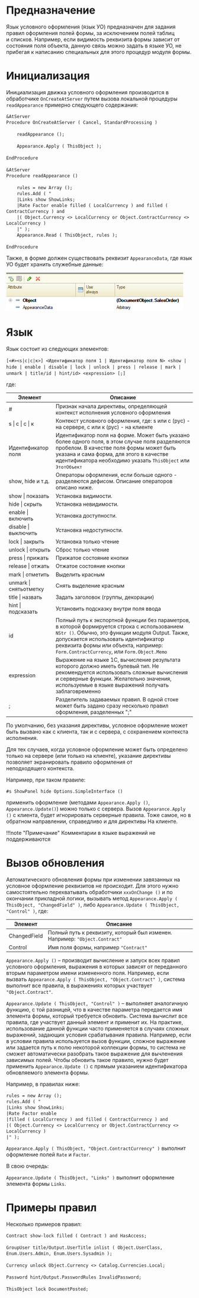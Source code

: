 Предназначение
==============

Язык условного оформления (язык УО) предназначен для задания правил оформления
полей формы, за исключением полей таблиц и списков. Например, если видимость
реквизита формы зависит от состояния поля объекта, данную связь можно задать в
языке УО, не прибегая к написанию специальных для этого процедур модуля формы.

Инициализация
=============

Инициализация движка условного оформления производится в обработчике
`OnCreateAtServer` путем вызова локальной процедуры `readAppearance` примерно
следующего содержания:

```
&AtServer
Procedure OnCreateAtServer ( Cancel, StandardProcessing )

    readAppearance ();

    Appearance.Apply ( ThisObject );

EndProcedure

&AtServer
Procedure readAppearance ()

    rules = new Array ();
    rules.Add ( "
    |Links show ShowLinks;
    |Rate Factor enable filled ( LocalCurrency ) and filled ( ContractCurrency ) and
    |( Object.Currency <> LocalCurrency or Object.ContractCurrency <> LocalCurrency )
    |" );
    Appearance.Read ( ThisObject, rules );

EndProcedure
```

Также, в форме должен существовать реквизит `AppearanceData`, где язык УО будет
хранить служебные данные:

![](../img/e14232785b7ff642c8b7f3fd4974879a.png)

Язык
====

Язык состоит из следующих элементов:

`[<#><s|c|с|к>] <Идентификатор поля 1 | Идентификатор поля N> <show | hide | enable | disable | lock | unlock | press | release | mark | unmark | title/id | hint/id> <expression> [;]`

где:

| Элемент                | Описание                                                                                                                                                                                                                                                                     |
|------------------------|------------------------------------------------------------------------------------------------------------------------------------------------------------------------------------------------------------------------------------------------------------------------------|
| #                      | Признак начала директивы, определяющей контекст исполнения условного оформления                                                                                                                                                                                              |
| s \| c \| с \| к       | Контекст условного оформления, где: s или с (рус) - на сервере, c или к (рус) - на клиенте                                                                                                                                                                                   |
| Идентификатор поля     | Идентификатор поля на форме. Может быть указано более одного поля, в этом случае поля разделяются пробелом. В качестве поля формы может быть указана и сама форма, для этого в качестве идентификатора необходимо указать `ThisObject` или `ЭтотОбъект`                          |
| show, hide и т.д.      | Операторы оформления, если больше одного - разделяются дефисом. Описание операторов описано ниже.                                                                                                                                                                            |
| show \| показать       | Установка видимости.                                                                                                                                                                                                                                                         |
| hide \| скрыть         | Установка невидимости.                                                                                                                                                                                                                                                       |
| enable \| включить     | Установка доступности.                                                                                                                                                                                                                                                       |
| disable \| выключить   | Установка недоступности.                                                                                                                                                                                                                                                     |
| lock \| закрыть        | Установка только чтение                                                                                                                                                                                                                                                      |
| unlock \| открыть      | Сброс только чтение                                                                                                                                                                                                                                                          |
| press \| прижать       | Прижатое состояние кнопки                                                                                                                                                                                                                                                    |
| release \| отжать      | Отжатое состояние кнопки                                                                                                                                                                                                                                                     |
| mark \| отметить       | Выделить красным                                                                                                                                                                                                                                                             |
| unmark \| снятьотметку | Снять выделение красным                                                                                                                                                                                                                                                      |
| title \| назвать       | Задать заголовок (группы, декорации)                                                                                                                                                                                                                                         |
| hint \| подсказать     | Установить подсказку внутри поля ввода                                                                                                                                                                                                                                       |
| id                     | Полный путь к экспортной функции без параметров, в которой формируется строка с использованием `NStr ()`. Обычно, это функции модуля Output. Также, допускается использовать идентификатор реквизита формы или  объекта, например: `Form.ContractCurrency`, или `Form.Object.Memo` |
| expression             | Выражение на языке 1С, вычисление результата которого должно иметь булевый тип. Не рекомендуется использовать сложные вычисления и серверные функции. Желательно значения, используемые в языке выражений получать заблаговременно                                           |
| ;                      | Разделитель задаваемых правил. В одной стоке может быть задано сразу несколько правил оформления, разделенных ";"                                                                                                                                                            |

По умолчанию, без указания директивы, условное оформление может быть вызвано как
с клиента, так и с сервера, с сохранением контекста исполнения.

Для тех случаев, когда условное оформление может быть определено только на
сервере (или только на клиенте), указание директивы позволяет экранировать
правило оформления от неподходящего контекста.

Например, при таком правиле:

    #s ShowPanel hide Options.SimpleInterface ()

применить оформление (методами `Appearance.Apply ()`, `Appearance.Update()`) можно
только с сервера. Вызов `Appearance.Apply ()` с клиента, будет игнорировать
серверные правила. Тоже самое, но в обратном направлении, справедливо и для
директивы На клиенте.

!!!note "Примечание"
    Комментарии в языке выражений не поддерживаются

Вызов обновления
================

Автоматического обновления формы при изменении завязанных на условное оформление
реквизитов не происходит. Для этого нужно самостоятельно перехватывать
обработчики `xxxOnChange ()` и по окончании прикладной логики, вызывать метод
`Appearance.Apply ( ThisObject, "ChangedField" )`, либо `Appearance.Update ( ThisObject, "Control" )`, где:

| Элемент      | Описание                                                                  |
|--------------|---------------------------------------------------------------------------|
| ChangedField | Полный путь к реквизиту, который был изменен. Например: `"Object.Contract"` |
| Control      | Имя поля формы, например `"Contract"`                                       |

`Appearance.Apply ()` – производит вычисление и запуск всех правил условного оформления, выражения в которых зависят от переданного вторым параметром имени измененного поля. Например, если вызвать `Appearance.Apply ( ThisObject, "Object.Contract" )`, система выполнит все правила, в выражениях которых участвует `"Object.Contract"`.

`Appearance.Update ( ThisObject, "Control" )` – выполняет аналогичную функцию, с той разницей, что в качестве параметра передается имя элемента формы, который требуется обновить. Система вычислит все правила, где участвует данный элемент и применит их. На практике, использование данной функции часто применяется в случаях сложных выражений, задающих условия срабатывания правила. Например, если в условии правила используется вызов функции, сложное выражение или задается путь к полю некоторой коллекции формы, то система не сможет автоматически разобрать такое выражение для вычленения зависимых полей. Чтобы обновить такое правило, нужно будет применить `Appearance.Update ()` с прямым указанием идентификатора обновляемого элемента формы.

Например, в правилах ниже:

    rules = new Array ();
    rules.Add ( "
    |Links show ShowLinks;
    |Rate Factor enable
    |filled ( LocalCurrency ) and filled ( ContractCurrency ) and
    |( Object.Currency <> LocalCurrency or Object.ContractCurrency <> LocalCurrency )
    |" );

`Appearance.Apply ( ThisObject, "Object.ContractCurrency" )` выполнит оформление
полей `Rate` и `Factor`.

В свою очередь:

`Appearance.Update ( ThisObject, "Links" )` выполнит оформление элемента формы
`Links`.

Примеры правил
==============

Несколько примеров правил:

    Contract show-lock filled ( Contract ) and HasAccess;

    GroupUser title/Output.UserTitle inlist ( Object.UserClass, Enum.Users.Admin, Enum.Users.Sysadmin );

    Currency unlock Object.Currency <> Catalog.Currencies.Local;

    Password hint/Output.PasswordRules InvalidPassword;

    ThisObject lock DocumentPosted;

 

